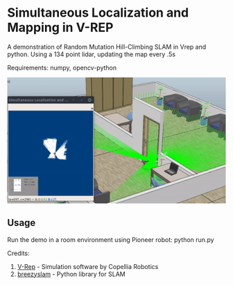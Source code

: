 # Simultaneous Localization and Mapping in V-REP

A demonstration of Random Mutation Hill-Climbing SLAM in Vrep and python. Using a 134 point lidar, updating the map every .5s

Requirements:
    numpy, opencv-python


<img src="assets/slam.gif" width="600">

## Usage

Run the demo in a room environment using Pioneer robot:
    python run.py 

Credits:

1. [V-Rep](http://www.coppeliarobotics.com/downloads.html) - Simulation software by Copellia Robotics
2. [breezyslam](https://github.com/simondlevy/BreezySLAM) - Python library for SLAM

